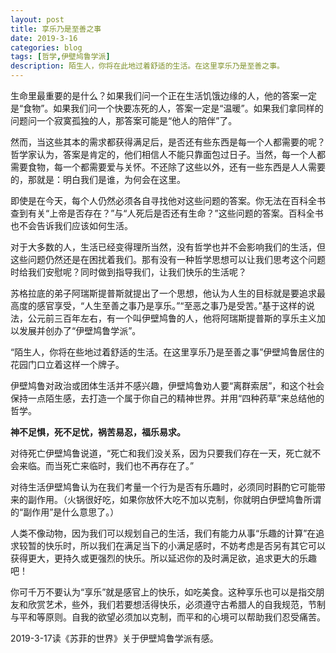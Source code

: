 ```yaml
---
layout: post
title: 享乐乃是至善之事
date: 2019-3-16
categories: blog
tags: [哲学,伊壁鸠鲁学派]
description: 陌生人，你将在此地过着舒适的生活。在这里享乐乃是至善之事。
---
```


生命里最重要的是什么？如果我们问一个正在生活饥饿边缘的人，他的答案一定是“食物”。如果我们问一个快要冻死的人，答案一定是“温暖”。如果我们拿同样的问题问一个寂寞孤独的人，那答案可能是“他人的陪伴”了。

然而，当这些其本的需求都获得满足后，是否还有些东西是每一个人都需要的呢？哲学家认为，答案是肯定的，他们相信人不能只靠面包过日子。当然，每一个人都需要食物，每一个都需要爱与关怀。不还除了这些以外，还有一些东西是人人需要的，那就是：明白我们是谁，为何会在这里。

即使是在今天，每个人仍然必须各自寻找他对这些问题的答案。你无法在百科全书查到有关“上帝是否存在？”与“人死后是否还有生命？”这些问题的答案。百科全书也不会告诉我们应该如何生活。

对于大多数的人，生活已经变得理所当然，没有哲学也并不会影响我们的生活，但这些问题仍然还是在困扰着我们。那有没有一种哲学思想可以让我们思考这个问题时给我们安慰呢？同时做到指导我们，让我们快乐的生活呢？

苏格拉底的弟子阿瑞斯提普斯就提出了一个思想，他认为人生的目标就是要追求最高度的感官享受，“人生至善之事乃是享乐。”“至恶之事乃是受苦。”基于这样的说法，公元前三百年左右，有一个叫伊壁鸠鲁的人，他将阿瑞斯提普斯的享乐主义加以发展并创办了“伊壁鸠鲁学派”。

“陌生人，你将在些地过着舒适的生活。在这里享乐乃是至善之事”伊壁鸠鲁居住的花园门口立着这样一个牌子。

伊壁鸠鲁对政治或团体生活并不感兴趣，伊壁鸠鲁劝人要“离群索居”，和这个社会保持一点陌生感，去打造一个属于你自己的精神世界。并用“四种药草”来总结他的哲学。

**神不足惧，死不足忧，祸苦易忍，福乐易求。**

对待死亡伊壁鸠鲁说道，“死亡和我们没关系，因为只要我们存在一天，死亡就不会来临。而当死亡来临时，我们也不再存在了。”

对待生活伊壁鸠鲁认为在我们考量一个行为是否有乐趣时，必须同时斟酌它可能带来的副作用。（火锅很好吃，如果你放怀大吃不加以克制，你就明白伊壁鸠鲁所谓的“副作用”是什么意思了。）

人类不像动物，因为我们可以规划自己的生活，我们有能力从事“乐趣的计算”在追求较暂的快乐时，所以我们在满足当下的小满足感时，不妨考虑是否另有其它可以获得更大，更持久或更强烈的快乐。所以延迟你的及时满足欲，追求更大的乐趣吧！

你可千万不要认为“享乐”就是感官上的快乐，如吃美食。这种享乐也可以是指交朋友和欣赏艺术，些外，我们若要想活得快乐，必须遵守古希腊人的自我规范，节制与平和等原则。自我的欲望必须加以克制，而平和的心境可以帮助我们忍受痛苦。

2019-3-17读《苏菲的世界》关于伊壁鸠鲁学派有感。